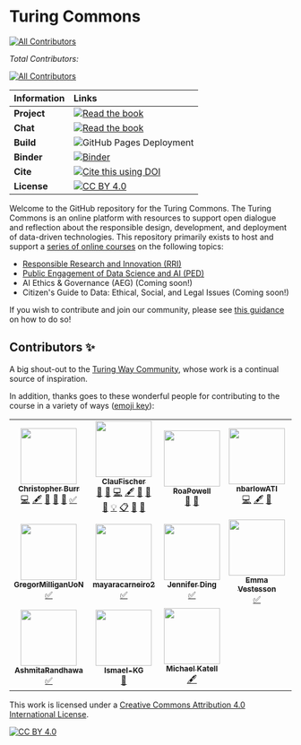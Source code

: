 # Turing Commons
<!-- ALL-CONTRIBUTORS-BADGE:START - Do not remove or modify this section -->
[![All Contributors](https://img.shields.io/badge/all_contributors-1-orange.svg?style=flat-square)](#contributors-)
<!-- ALL-CONTRIBUTORS-BADGE:END -->

*Total Contributors:*
<!-- ALL-CONTRIBUTORS-BADGE:START - Do not remove or modify this section -->
[![All Contributors](https://img.shields.io/badge/all_contributors-17-orange.svg?style=flat-square)](#contributors-)
<!-- ALL-CONTRIBUTORS-BADGE:END -->

| Information | Links |
| :--- | :--- |
| **Project** | [![Read the book](https://img.shields.io/badge/read-the%20book-blue.svg)](https://alan-turing-institute.github.io/turing-commons/)|
| **Chat** | [![Read the book](https://img.shields.io/badge/Join%20Slack-yellow.svg)](https://join.slack.com/t/turingcommons/shared_invite/zt-x4a2w041-Lxh1WDQni43M4PTelPFGUQ) |
| **Build** | ![GitHub Pages Deployment](https://github.com/alan-turing-institute/turing-commons/actions/workflows/ci.yaml/badge.svg) |
|**Binder**|[![Binder](https://mybinder.org/badge_logo.svg)](https://mybinder.org/v2/gh/chrisdburr/turing-commons/HEAD)|
| **Cite** | [![Cite this using DOI](https://zenodo.org/badge/DOI/10.5281/zenodo.5747126.svg)](https://doi.org/10.5281/zenodo.5747126) |
| **License** | [![CC BY 4.0][cc-by-shield]][cc-by] |

Welcome to the GitHub repository for the Turing Commons.
The Turing Commons is an online platform with resources to support open dialogue and reflection about the responsible design, development, and deployment of data-driven technologies.
This repository primarily exists to host and support a [series of online courses](https://alan-turing-institute.github.io/turing-commons/) on the following topics:

- [Responsible Research and Innovation (RRI)](https://alan-turing-institute.github.io/turing-commons/rri/index.html)
- [Public Engagement of Data Science and AI (PED)](https://alan-turing-institute.github.io/turing-commons/ped/index.html)
- AI Ethics & Governance (AEG) (Coming soon!)
- Citizen's Guide to Data: Ethical, Social, and Legal Issues (Coming soon!)

If you wish to contribute and join our community, please see [this guidance](CONTRIBUTING.md) on how to do so!

## Contributors ✨

A big shout-out to the [Turing Way Community](https://the-turing-way.netlify.app/welcome), whose work is a continual source of inspiration.

In addition, thanks goes to these wonderful people for contributing to the course in a variety of ways ([emoji key](https://allcontributors.org/docs/en/emoji-key)):

<!-- ALL-CONTRIBUTORS-LIST:START - Do not remove or modify this section -->
<!-- prettier-ignore-start -->
<!-- markdownlint-disable -->
<table>
  <tr>
    <td align="center"><a href="https://github.com/chrisdburr"><img src="https://avatars.githubusercontent.com/u/63010234?v=4?s=100" width="100px;" alt=""/><br /><sub><b>Christopher Burr</b></sub></a><br /><a href="https://github.com/chrisdburr/turing-commons/commits?author=chrisdburr" title="Code">💻</a> <a href="#content-chrisdburr" title="Content">🖋</a> <a href="https://github.com/chrisdburr/turing-commons/commits?author=chrisdburr" title="Documentation">📖</a> <a href="#projectManagement-chrisdburr" title="Project Management">📆</a> <a href="#tool-chrisdburr" title="Tools">🔧</a> <a href="#tutorial-chrisdburr" title="Tutorials">✅</a></td>
    <td align="center"><a href="https://github.com/ClauFischer"><img src="https://avatars.githubusercontent.com/u/104078689?v=4?s=100" width="100px;" alt=""/><br /><sub><b>ClauFischer</b></sub></a><br /><a href="#blog-ClauFischer" title="Blogposts">📝</a> <a href="#business-ClauFischer" title="Business development">💼</a> <a href="https://github.com/alan-turing-institute/turing-commons/commits?author=ClauFischer" title="Code">💻</a> <a href="#content-ClauFischer" title="Content">🖋</a> <a href="#data-ClauFischer" title="Data">🔣</a> <a href="https://github.com/alan-turing-institute/turing-commons/commits?author=ClauFischer" title="Documentation">📖</a> <a href="#design-ClauFischer" title="Design">🎨</a> <a href="#example-ClauFischer" title="Examples">💡</a> <a href="#eventOrganizing-ClauFischer" title="Event Organizing">📋</a> <a href="#ideas-ClauFischer" title="Ideas, Planning, & Feedback">🤔</a> <a href="#projectManagement-ClauFischer" title="Project Management">📆</a></td>
    <td align="center"><a href="https://github.com/RoaPowell"><img src="https://avatars.githubusercontent.com/u/92020648?v=4?s=100" width="100px;" alt=""/><br /><sub><b>RoaPowell</b></sub></a><br /><a href="#userTesting-RoaPowell" title="User Testing">📓</a> <a href="https://github.com/chrisdburr/turing-commons/pulls?q=is%3Apr+reviewed-by%3ARoaPowell" title="Reviewed Pull Requests">👀</a></td>
    <td align="center"><a href="https://github.com/nbarlowATI"><img src="https://avatars.githubusercontent.com/u/33832774?v=4?s=100" width="100px;" alt=""/><br /><sub><b>nbarlowATI</b></sub></a><br /><a href="https://github.com/chrisdburr/turing-commons/commits?author=nbarlowATI" title="Code">💻</a> <a href="#content-nbarlowATI" title="Content">🖋</a> <a href="#data-nbarlowATI" title="Data">🔣</a></td>
    <td align="center"><a href="https://github.com/tedarbyshire"><img src="https://avatars.githubusercontent.com/u/23381580?v=4?s=100" width="100px;" alt=""/><br /><sub><b>Tessa Darbyshire</b></sub></a><br /><a href="#tutorial-tedarbyshire" title="Tutorials">✅</a></td>
    <td align="center"><a href="https://github.com/fatemehnj"><img src="https://avatars.githubusercontent.com/u/57012821?v=4?s=100" width="100px;" alt=""/><br /><sub><b>fatemehnj</b></sub></a><br /><a href="#tutorial-fatemehnj" title="Tutorials">✅</a></td>
    <td align="center"><a href="https://github.com/aragn"><img src="https://avatars.githubusercontent.com/u/93764134?v=4?s=100" width="100px;" alt=""/><br /><sub><b>Andrea</b></sub></a><br /><a href="#tutorial-aragn" title="Tutorials">✅</a></td>
    <td align="center"><a href="https://github.com/ejmoss"><img src="https://avatars.githubusercontent.com/u/93876346?v=4?s=100" width="100px;" alt=""/><br /><sub><b>ejmoss</b></sub></a><br /><a href="#tutorial-ejmoss" title="Tutorials">✅</a></td>
  </tr>
  <tr>
    <td align="center"><a href="https://github.com/GregorMilliganUoN"><img src="https://avatars.githubusercontent.com/u/93982636?v=4?s=100" width="100px;" alt=""/><br /><sub><b>GregorMilliganUoN</b></sub></a><br /><a href="#tutorial-GregorMilliganUoN" title="Tutorials">✅</a></td>
    <td align="center"><a href="https://github.com/mayaracarneiro2"><img src="https://avatars.githubusercontent.com/u/93540980?v=4?s=100" width="100px;" alt=""/><br /><sub><b>mayaracarneiro2</b></sub></a><br /><a href="#tutorial-mayaracarneiro2" title="Tutorials">✅</a></td>
    <td align="center"><a href="http://jending.com"><img src="https://avatars.githubusercontent.com/u/5104098?v=4?s=100" width="100px;" alt=""/><br /><sub><b>Jennifer Ding</b></sub></a><br /><a href="#tutorial-dingaaling" title="Tutorials">✅</a></td>
    <td align="center"><a href="https://emmavestesson.netlify.com/"><img src="https://avatars.githubusercontent.com/u/31949401?v=4?s=100" width="100px;" alt=""/><br /><sub><b>Emma Vestesson</b></sub></a><br /><a href="#tutorial-emmavestesson" title="Tutorials">✅</a></td>
    <td align="center"><a href="https://github.com/GeorgiaHCA"><img src="https://avatars.githubusercontent.com/u/46889966?v=4?s=100" width="100px;" alt=""/><br /><sub><b>Georgia</b></sub></a><br /><a href="#tutorial-GeorgiaHCA" title="Tutorials">✅</a></td>
    <td align="center"><a href="https://www.linkedin.com/in/anandkumaresh/"><img src="https://avatars.githubusercontent.com/u/23694493?v=4?s=100" width="100px;" alt=""/><br /><sub><b>anandkumaresh</b></sub></a><br /><a href="#tutorial-anandkumaresh" title="Tutorials">✅</a></td>
    <td align="center"><a href="https://github.com/AusteSimkute"><img src="https://avatars.githubusercontent.com/u/93768855?v=4?s=100" width="100px;" alt=""/><br /><sub><b>AusteSimkute</b></sub></a><br /><a href="#tutorial-AusteSimkute" title="Tutorials">✅</a></td>
  </tr>
  <tr>
    <td align="center"><a href="https://github.com/AshmitaRandhawa"><img src="https://avatars.githubusercontent.com/u/93534798?v=4?s=100" width="100px;" alt=""/><br /><sub><b>AshmitaRandhawa</b></sub></a><br /><a href="#tutorial-AshmitaRandhawa" title="Tutorials">✅</a></td>
    <td align="center"><a href="https://www.tiki-toki.com/timeline/entry/1753034/A-History-of-Research-Ethics/"><img src="https://avatars.githubusercontent.com/u/64027166?v=4?s=100" width="100px;" alt=""/><br /><sub><b>Ismael-KG</b></sub></a><br /><a href="https://github.com/chrisdburr/turing-commons/pulls?q=is%3Apr+reviewed-by%3AIsmael-KG" title="Reviewed Pull Requests">👀</a></td>
    <td align="center"><a href="https://github.com/mikekatell"><img src="https://avatars.githubusercontent.com/u/80757940?v=4?s=100" width="100px;" alt=""/><br /><sub><b>Michael Katell</b></sub></a><br /><a href="#content-mikekatell" title="Content">🖋</a></td>
  </tr>
</table>

<!-- markdownlint-restore -->
<!-- prettier-ignore-end -->

<!-- ALL-CONTRIBUTORS-LIST:END -->

This work is licensed under a
[Creative Commons Attribution 4.0 International License][cc-by].

[![CC BY 4.0][cc-by-image]][cc-by]

[cc-by]: http://creativecommons.org/licenses/by/4.0/
[cc-by-image]: https://i.creativecommons.org/l/by/4.0/88x31.png
[cc-by-shield]: https://img.shields.io/badge/License-CC%20BY%204.0-lightgrey.svg
